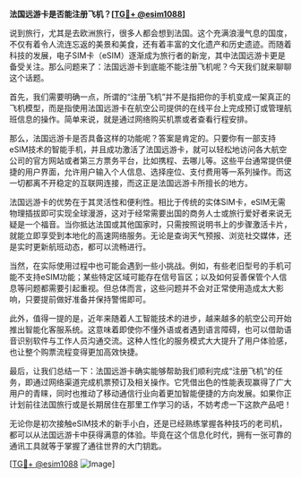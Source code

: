 **法国远游卡是否能注册飞机？[[TG💪+ @esim1088](https://t.me/s/esim1088)]**

说到旅行，尤其是去欧洲旅行，很多人都会想到法国。这个充满浪漫气息的国度，不仅有着令人流连忘返的美景和美食，还有着丰富的文化遗产和历史遗迹。而随着科技的发展，电子SIM卡（eSIM）逐渐成为旅行者的新宠，其中法国远游卡更是备受关注。那么问题来了：法国远游卡到底能不能注册飞机呢？今天我们就来聊聊这个话题。

首先，我们需要明确一点，所谓的“注册飞机”并不是指把你的手机变成一架真正的飞机模型，而是指使用法国远游卡在航空公司提供的在线平台上完成预订或管理航班信息的操作。简单来说，就是通过网络购买机票或者查看行程安排。

那么，法国远游卡是否具备这样的功能呢？答案是肯定的。只要你有一部支持eSIM技术的智能手机，并且成功激活了法国远游卡，就可以轻松地访问各大航空公司的官方网站或者第三方票务平台，比如携程、去哪儿等。这些平台通常提供便捷的用户界面，允许用户输入个人信息、选择座位、支付费用等一系列操作。而这一切都离不开稳定的互联网连接，而这正是法国远游卡所擅长的地方。

法国远游卡的优势在于其灵活性和便利性。相比于传统的实体SIM卡，eSIM无需物理插拔即可实现全球漫游，这对于经常需要出国的商务人士或旅行爱好者来说无疑是一个福音。当你抵达法国或其他国家时，只需按照说明书上的步骤激活卡片，就能立即享受到本地化的高速网络服务。无论是查询天气预报、浏览社交媒体，还是实时更新航班动态，都可以流畅进行。

当然，在实际使用过程中也可能会遇到一些小挑战。例如，有些老旧型号的手机可能不支持eSIM功能；某些特定区域可能存在信号盲区；以及如何妥善保管个人信息等问题都需要引起重视。但总体而言，这些问题并不会对正常使用造成太大影响，只要提前做好准备并保持警惕即可。

此外，值得一提的是，近年来随着人工智能技术的进步，越来越多的航空公司开始推出智能化客服系统。这意味着即使你不懂外语或者遇到语言障碍，也可以借助语音识别软件与工作人员沟通交流。这种人性化的服务模式大大提升了用户体验感，也让整个购票流程变得更加高效快捷。

最后，让我们总结一下：法国远游卡确实能够帮助我们顺利完成“注册飞机”的任务，即通过网络渠道完成机票预订及相关操作。它凭借出色的性能表现赢得了广大用户的青睐，同时也推动了移动通信行业向着更加智能便捷的方向发展。如果你正计划前往法国旅行或是长期居住在那里工作学习的话，不妨考虑一下这款产品吧！

无论你是初次接触eSIM技术的新手小白，还是已经熟练掌握各种技巧的老司机，都可以从法国远游卡中获得满意的体验。毕竟在这个信息化时代，拥有一张可靠的通讯工具就等于掌握了通往世界的大门钥匙。

[[TG💪+ @esim1088](https://t.me/s/esim1088) ![Image](https://i.postimg.cc/4NQfJmqS/Snipaste-2025-05-13-00-14-12.png)]